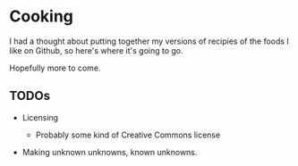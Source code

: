 
# Cooking


I had a thought about putting together my versions of recipies
of the foods I like on Github, so here's where it's going to go.


Hopefully more to come.


## TODOs

- Licensing

  - Probably some kind of Creative Commons license

- Making unknown unknowns, known unknowns.
